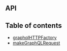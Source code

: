 ## API

## Table of contents

 - [graphqlHTTPFactory](#graphqlHTTPFactory)
 - [makeGraphQLRequest](#makeGraphQLRequest)
